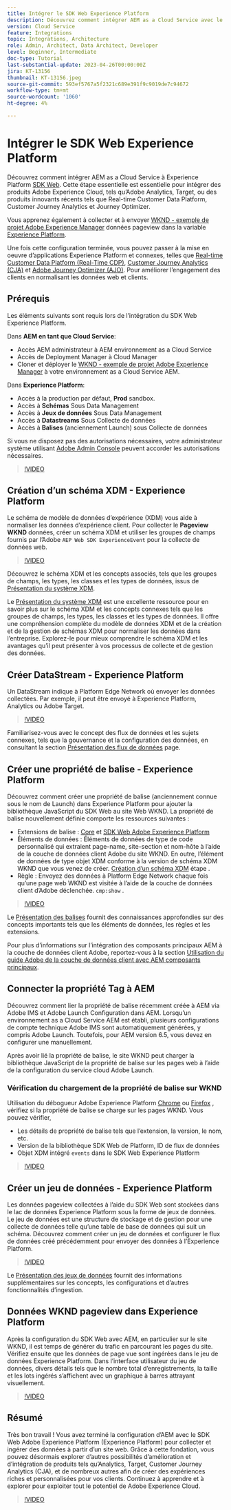 ```yaml
---
title: Intégrer le SDK Web Experience Platform
description: Découvrez comment intégrer AEM as a Cloud Service avec le SDK Web Experience Platform. Cette étape essentielle est essentielle pour intégrer des produits Adobe Experience Cloud, tels qu’Adobe Analytics, Target, ou des produits innovants récents tels que Real-time Customer Data Platform, Customer Journey Analytics et Journey Optimizer.
version: Cloud Service
feature: Integrations
topic: Integrations, Architecture
role: Admin, Architect, Data Architect, Developer
level: Beginner, Intermediate
doc-type: Tutorial
last-substantial-update: 2023-04-26T00:00:00Z
jira: KT-13156
thumbnail: KT-13156.jpeg
source-git-commit: 593ef5767a5f2321c689e391f9c9019de7c94672
workflow-type: tm+mt
source-wordcount: '1060'
ht-degree: 4%

---
```



# Intégrer le SDK Web Experience Platform

Découvrez comment intégrer AEM as a Cloud Service à Experience Platform [SDK Web](https://experienceleague.adobe.com/docs/experience-platform/edge/home.html). Cette étape essentielle est essentielle pour intégrer des produits Adobe Experience Cloud, tels qu’Adobe Analytics, Target, ou des produits innovants récents tels que Real-time Customer Data Platform, Customer Journey Analytics et Journey Optimizer.

Vous apprenez également à collecter et à envoyer [WKND - exemple de projet Adobe Experience Manager](https://github.com/adobe/aem-guides-wknd#aem-wknd-sites-project) données pageview dans la variable [Experience Platform](https://experienceleague.adobe.com/docs/experience-platform/landing/home.html?lang=fr).

Une fois cette configuration terminée, vous pouvez passer à la mise en oeuvre d’applications Experience Platform et connexes, telles que [Real-time Customer Data Platform (Real-Time CDP)](https://experienceleague.adobe.com/docs/experience-platform/rtcdp/overview.html), [Customer Journey Analytics (CJA)](https://experienceleague.adobe.com/docs/customer-journey-analytics.html) et [Adobe Journey Optimizer (AJO)](https://experienceleague.adobe.com/docs/journey-optimizer.html?lang=fr). Pour améliorer l’engagement des clients en normalisant les données web et clients.

## Prérequis

Les éléments suivants sont requis lors de l’intégration du SDK Web Experience Platform.

Dans **AEM en tant que Cloud Service**:

+ Accès AEM administrateur à AEM environnement as a Cloud Service
+ Accès de Deployment Manager à Cloud Manager
+ Cloner et déployer le [WKND - exemple de projet Adobe Experience Manager](https://github.com/adobe/aem-guides-wknd#aem-wknd-sites-project) à votre environnement as a Cloud Service AEM.

Dans **Experience Platform**:

+ Accès à la production par défaut, **Prod** sandbox.
+ Accès à **Schémas** Sous Data Management
+ Accès à **Jeux de données** Sous Data Management
+ Accès à **Datastreams** Sous Collecte de données
+ Accès à **Balises** (anciennement Launch) sous Collecte de données

Si vous ne disposez pas des autorisations nécessaires, votre administrateur système utilisant [Adobe Admin Console](https://adminconsole.adobe.com/) peuvent accorder les autorisations nécessaires.

>[!VIDEO](https://video.tv.adobe.com/v/3418856?quality=12&learn=on)

## Création d’un schéma XDM - Experience Platform

Le schéma de modèle de données d’expérience (XDM) vous aide à normaliser les données d’expérience client. Pour collecter le **Pageview WKND** données, créer un schéma XDM et utiliser les groupes de champs fournis par l’Adobe `AEP Web SDK ExperienceEvent` pour la collecte de données web.


>[!VIDEO](https://video.tv.adobe.com/v/3418894?quality=12&learn=on)

Découvrez le schéma XDM et les concepts associés, tels que les groupes de champs, les types, les classes et les types de données, issus de [Présentation du système XDM](https://experienceleague.adobe.com/docs/experience-platform/xdm/home.html).

Le [Présentation du système XDM](https://experienceleague.adobe.com/docs/experience-platform/xdm/home.html) est une excellente ressource pour en savoir plus sur le schéma XDM et les concepts connexes tels que les groupes de champs, les types, les classes et les types de données. Il offre une compréhension complète du modèle de données XDM et de la création et de la gestion de schémas XDM pour normaliser les données dans l’entreprise. Explorez-le pour mieux comprendre le schéma XDM et les avantages qu’il peut présenter à vos processus de collecte et de gestion des données.

## Créer DataStream - Experience Platform

Un DataStream indique à Platform Edge Network où envoyer les données collectées. Par exemple, il peut être envoyé à Experience Platform, Analytics ou Adobe Target.


>[!VIDEO](https://video.tv.adobe.com/v/3418895?quality=12&learn=on)

Familiarisez-vous avec le concept des flux de données et les sujets connexes, tels que la gouvernance et la configuration des données, en consultant la section [Présentation des flux de données](https://experienceleague.adobe.com/docs/experience-platform/edge/datastreams/overview.html?lang=fr) page.

## Créer une propriété de balise - Experience Platform

Découvrez comment créer une propriété de balise (anciennement connue sous le nom de Launch) dans Experience Platform pour ajouter la bibliothèque JavaScript du SDK Web au site Web WKND. La propriété de balise nouvellement définie comporte les ressources suivantes :

+ Extensions de balise : [Core](https://exchange.adobe.com/apps/ec/100223/adobe-launch-core-extension) et [SDK Web Adobe Experience Platform](https://exchange.adobe.com/apps/ec/106387/aep-web-sdk)
+ Éléments de données : Éléments de données de type de code personnalisé qui extraient page-name, site-section et nom-hôte à l’aide de la couche de données client Adobe du site WKND. En outre, l’élément de données de type objet XDM conforme à la version de schéma XDM WKND que vous venez de créer. [Création d’un schéma XDM](#create-xdm-schema---experience-platform) étape .
+ Règle : Envoyez des données à Platform Edge Network chaque fois qu’une page web WKND est visitée à l’aide de la couche de données client d’Adobe déclenchée. `cmp:show` .


>[!VIDEO](https://video.tv.adobe.com/v/3418896?quality=12&learn=on)

Le [Présentation des balises](https://experienceleague.adobe.com/docs/experience-platform/tags/home.html?lang=fr) fournit des connaissances approfondies sur des concepts importants tels que les éléments de données, les règles et les extensions.

Pour plus d’informations sur l’intégration des composants principaux AEM à la couche de données client Adobe, reportez-vous à la section [Utilisation du guide Adobe de la couche de données client avec AEM composants principaux](https://experienceleague.adobe.com/docs/experience-manager-learn/sites/integrations/adobe-client-data-layer/data-layer-overview.html?lang=fr).

## Connecter la propriété Tag à AEM

Découvrez comment lier la propriété de balise récemment créée à AEM via Adobe IMS et Adobe Launch Configuration dans AEM. Lorsqu’un environnement as a Cloud Service AEM est établi, plusieurs configurations de compte technique Adobe IMS sont automatiquement générées, y compris Adobe Launch. Toutefois, pour AEM version 6.5, vous devez en configurer une manuellement.

Après avoir lié la propriété de balise, le site WKND peut charger la bibliothèque JavaScript de la propriété de balise sur les pages web à l’aide de la configuration du service cloud Adobe Launch.

### Vérification du chargement de la propriété de balise sur WKND

Utilisation du débogueur Adobe Experience Platform [Chrome](https://chrome.google.com/webstore/detail/adobe-experience-platform/bfnnokhpnncpkdmbokanobigaccjkpob) ou [Firefox](https://addons.mozilla.org/en-US/firefox/addon/adobe-experience-platform-dbg/) , vérifiez si la propriété de balise se charge sur les pages WKND. Vous pouvez vérifier,

+ Les détails de propriété de balise tels que l’extension, la version, le nom, etc.
+ Version de la bibliothèque SDK Web de Platform, ID de flux de données
+ Objet XDM intégré `events` dans le SDK Web Experience Platform

>[!VIDEO](https://video.tv.adobe.com/v/3418897?quality=12&learn=on)

## Créer un jeu de données - Experience Platform

Les données pageview collectées à l’aide du SDK Web sont stockées dans le lac de données Experience Platform sous la forme de jeux de données. Le jeu de données est une structure de stockage et de gestion pour une collecte de données telle qu’une table de base de données qui suit un schéma. Découvrez comment créer un jeu de données et configurer le flux de données créé précédemment pour envoyer des données à l’Experience Platform.


>[!VIDEO](https://video.tv.adobe.com/v/3418898?quality=12&learn=on)

Le [Présentation des jeux de données](https://experienceleague.adobe.com/docs/experience-platform/catalog/datasets/overview.html?lang=fr) fournit des informations supplémentaires sur les concepts, les configurations et d’autres fonctionnalités d’ingestion.


## Données WKND pageview dans Experience Platform

Après la configuration du SDK Web avec AEM, en particulier sur le site WKND, il est temps de générer du trafic en parcourant les pages du site. Vérifiez ensuite que les données de page vue sont ingérées dans le jeu de données Experience Platform. Dans l’interface utilisateur du jeu de données, divers détails tels que le nombre total d’enregistrements, la taille et les lots ingérés s’affichent avec un graphique à barres attrayant visuellement.

>[!VIDEO](https://video.tv.adobe.com/v/3418899?quality=12&learn=on)


## Résumé

Très bon travail ! Vous avez terminé la configuration d’AEM avec le SDK Web Adobe Experience Platform (Experience Platform) pour collecter et ingérer des données à partir d’un site web. Grâce à cette fondation, vous pouvez désormais explorer d’autres possibilités d’amélioration et d’intégration de produits tels qu’Analytics, Target, Customer Journey Analytics (CJA), et de nombreux autres afin de créer des expériences riches et personnalisées pour vos clients. Continuez à apprendre et à explorer pour exploiter tout le potentiel de Adobe Experience Cloud.

>[!VIDEO](https://video.tv.adobe.com/v/3418900?quality=12&learn=on)
